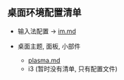 ## 桌面环境配置清单

* 输入法配置 -> [im.md](./im.md)

* 桌面主题, 面板, 小部件
    - [plasma.md](./plasma.md)
    - i3 (暂时没有清单, 只有配置文件)
